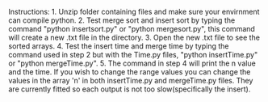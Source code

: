 Instructions:
    1. Unzip folder containing files and make sure your envirnment can compile python.
    2. Test merge sort and insert sort by typing the command "python insertsort.py" or "python mergesort.py", this command will create a new .txt file in the directory.
    3. Open the new .txt file to see the sorted arrays.
    4. Test the insert time and merge time by typing the command used in step 2 but with the Time.py files, "python insertTime.py" or "python mergeTime.py".
    5. The command in step 4 will print the n value and the time. If you wish to change the range values you can change the values in the array 'n' in both insertTime.py and mergeTime.py files. They are currently fitted so each output is not too slow(specifically the insert).